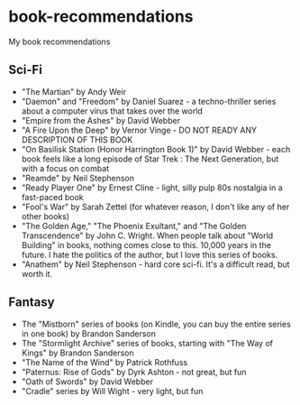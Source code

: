 # book-recommendations
My book recommendations

## Sci-Fi

* "The Martian" by Andy Weir
* "Daemon" and "Freedom" by Daniel Suarez - a techno-thriller series about a computer virus that takes over the world
* "Empire from the Ashes" by David Webber
* "A Fire Upon the Deep" by Vernor Vinge - DO NOT READY ANY DESCRIPTION OF THIS BOOK
* "On Basilisk Station (Honor Harrington Book 1)" by David Webber - each book feels like a long episode of Star Trek : The Next Generation, but with a focus on combat
* "Reamde" by Neil Stephenson
* "Ready Player One" by Ernest Cline - light, silly pulp 80s nostalgia in a fast-paced book
* "Fool's War" by Sarah Zettel (for whatever reason, I don't like any of her other books)
* "The Golden Age," "The Phoenix Exultant," and "The Golden Transcendence" by John C. Wright.  When people talk about "World Building" in books, nothing comes close to this.  10,000 years in the future.  I hate the politics of the author, but I love this series of books.
* "Anathem" by Neil Stephenson - hard core sci-fi.  It's a difficult read, but worth it.

## Fantasy

* The "Mistborn" series of books (on Kindle, you can buy the entire series in one book) by Brandon Sanderson
* The "Stormlight Archive" series of books, starting with "The Way of Kings" by Brandon Sanderson
* "The Name of the Wind" by Patrick Rothfuss
* "Paternus: Rise of Gods" by Dyrk Ashton - not great, but fun
* "Oath of Swords" by David Webber
* "Cradle" series by Will Wight - very light, but fun
